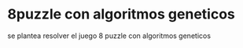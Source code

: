 # 8puzzle con algoritmos geneticos
se plantea resolver el juego 8 puzzle con algoritmos geneticos
 
